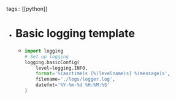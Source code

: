 tags:: [[python]]

- # Basic logging template
	- ```python
	  import logging
	  # Set up logging
	  logging.basicConfig(
	      level=logging.INFO,
	      format='%(asctime)s [%(levelname)s] %(message)s',
	      filename='./logs/logger.log',
	      datefmt='%Y-%m-%d %H:%M:%S'
	  )
	  ```